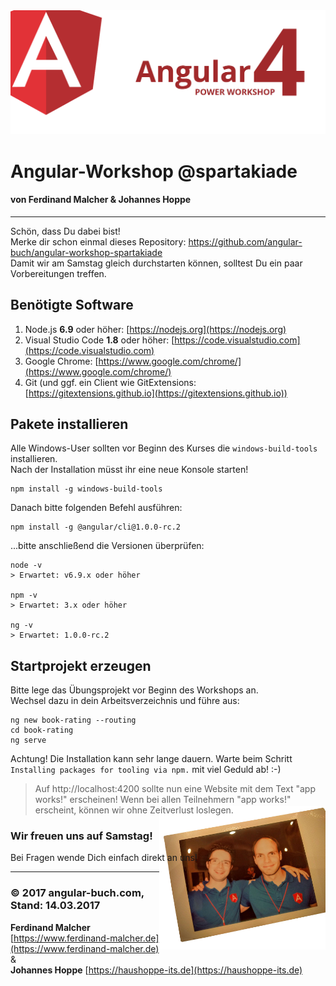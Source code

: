 <img src="img/workshop-logo.png">

# Angular-Workshop @spartakiade


#### **von Ferdinand Malcher & Johannes Hoppe**

<hr>

Schön, dass Du dabei bist!  
Merke dir schon einmal dieses Repository: https://github.com/angular-buch/angular-workshop-spartakiade  
Damit wir am Samstag gleich durchstarten können, solltest Du ein paar Vorbereitungen treffen.


## Benötigte Software

1. Node.js **6.9** oder höher: [https://nodejs.org](https://nodejs.org)
2. Visual Studio Code **1.8** oder höher: [https://code.visualstudio.com](https://code.visualstudio.com)
3. Google Chrome: [https://www.google.com/chrome/](https://www.google.com/chrome/)
4. Git (und ggf. ein Client wie GitExtensions: [https://gitextensions.github.io](https://gitextensions.github.io))


## Pakete installieren

Alle Windows-User sollten vor Beginn des Kurses die `windows-build-tools` installieren.  
Nach der Installation müsst ihr eine neue Konsole starten!

```
npm install -g windows-build-tools
```

Danach bitte folgenden Befehl ausführen:

```
npm install -g @angular/cli@1.0.0-rc.2
```

...bitte anschließend die Versionen überprüfen:

```
node -v
> Erwartet: v6.9.x oder höher

npm -v
> Erwartet: 3.x oder höher

ng -v
> Erwartet: 1.0.0-rc.2

```

## Startprojekt erzeugen

Bitte lege das Übungsprojekt vor Beginn des Workshops an.  
Wechsel dazu in dein Arbeitsverzeichnis und führe aus:  

```
ng new book-rating --routing
cd book-rating
ng serve
```

Achtung! Die Installation kann sehr lange dauern. Warte beim Schritt `Installing packages for tooling via npm.` mit viel Geduld ab! :-)


> Auf http://localhost:4200 sollte nun eine Website mit dem Text "app works!" erscheinen!
Wenn bei allen Teilnehmern "app works!" erscheint, können wir ohne Zeitverlust loslegen.

### Wir freuen uns auf Samstag! 

Bei Fragen wende Dich einfach direkt an uns!

<hr>


<img src="img/angularjungs.jpg" height="230" align="right" style="margin-top: -120px">

### &copy; 2017 angular-buch.com, Stand: 14.03.2017

**Ferdinand Malcher** [https://www.ferdinand-malcher.de](https://www.ferdinand-malcher.de) &   
**Johannes Hoppe** [https://haushoppe-its.de](https://haushoppe-its.de)




